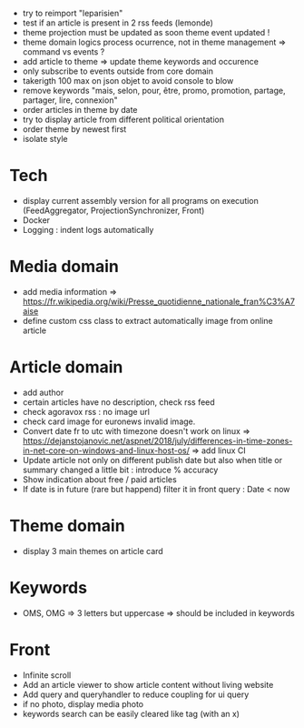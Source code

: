* try to reimport "leparisien"
* test if an article is present in 2 rss feeds (lemonde)
* theme projection must be updated as soon theme event updated !
* theme domain logics process ocurrence, not in theme management => command vs events ?
* add article to theme => update theme keywords and occurence
* only subscribe to events outside from core domain
* takerigth 100 max on json objet to avoid console to blow
* remove keywords "mais, selon, pour, être, promo, promotion, partage, partager, lire, connexion"
* order articles in theme by date
* try to display article from different political orientation
* order theme by newest first
* isolate style

# Tech
* display current assembly version for all programs on execution (FeedAggregator, ProjectionSynchronizer, Front)
* Docker
* Logging : indent logs automatically

# Media domain
* add media information
  => https://fr.wikipedia.org/wiki/Presse_quotidienne_nationale_fran%C3%A7aise
* define custom css class to extract automatically image from online article

# Article domain
* add author
* certain articles have no description, check rss feed
* check agoravox rss : no image url
* check card image for euronews invalid image.
* Convert date fr to utc with timezone doesn't work on linux
  => https://dejanstojanovic.net/aspnet/2018/july/differences-in-time-zones-in-net-core-on-windows-and-linux-host-os/
  => add linux CI
* Update article not only on different publish date but also when title or summary changed a little bit : introduce % accuracy
* Show indication about free / paid articles
* If date is in future (rare but happend) filter it in front query : Date < now 

# Theme domain
* display 3 main themes on article card

# Keywords
- OMS, OMG => 3 letters but uppercase => should be included in keywords

# Front
* Infinite scroll
* Add an article viewer to show article content without living website
* Add query and queryhandler to reduce coupling for ui query
* if no photo, display media photo
* keywords search can be easily cleared like tag (with an x)
